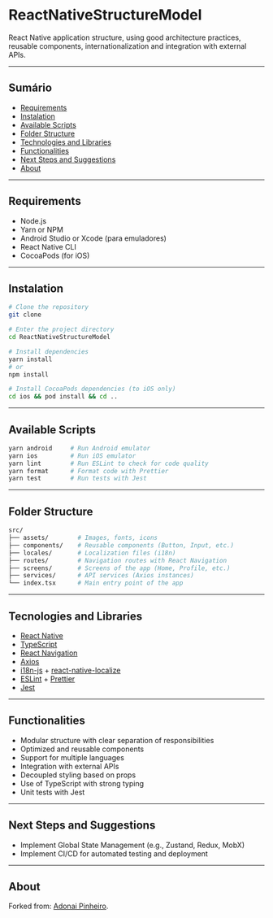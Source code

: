 # ReactNativeStructureModel

React Native application structure, using good architecture practices, reusable components, internationalization and integration with external APIs.

---

## Sumário

- [Requirements](#requirements)
- [Instalation](#instalation)
- [Available Scripts](#available-scripts)
- [Folder Structure](#folder-structure)
- [Technologies and Libraries](#tecnologies-and-libraries)
- [Functionalities](#functionalities)
- [Next Steps and Suggestions](#next-steps-and-suggestions)
- [About](#about)

---

## Requirements

- Node.js
- Yarn or NPM
- Android Studio or Xcode (para emuladores)
- React Native CLI
- CocoaPods (for iOS)

---

## Instalation

```bash
# Clone the repository
git clone

# Enter the project directory
cd ReactNativeStructureModel

# Install dependencies
yarn install
# or
npm install

# Install CocoaPods dependencies (to iOS only)
cd ios && pod install && cd ..
```

---

## Available Scripts

```bash
yarn android     # Run Android emulator
yarn ios         # Run iOS emulator
yarn lint        # Run ESLint to check for code quality
yarn format      # Format code with Prettier
yarn test        # Run tests with Jest
```

---

## Folder Structure

```bash
src/
├── assets/        # Images, fonts, icons
├── components/    # Reusable components (Button, Input, etc.)
├── locales/       # Localization files (i18n)
├── routes/        # Navigation routes with React Navigation
├── screens/       # Screens of the app (Home, Profile, etc.)
├── services/      # API services (Axios instances)
└── index.tsx      # Main entry point of the app
```

---

## Tecnologies and Libraries

- [React Native](https://reactnative.dev/)
- [TypeScript](https://www.typescriptlang.org/)
- [React Navigation](https://reactnavigation.org/)
- [Axios](https://axios-http.com/)
- [i18n-js](https://github.com/fnando/i18n-js) + [react-native-localize](https://github.com/zoontek/react-native-localize)
- [ESLint](https://eslint.org/) + [Prettier](https://prettier.io/)
- [Jest](https://jestjs.io/)

---

## Functionalities

- Modular structure with clear separation of responsibilities
- Optimized and reusable components
- Support for multiple languages
- Integration with external APIs
- Decoupled styling based on props
- Use of TypeScript with strong typing
- Unit tests with Jest

---

## Next Steps and Suggestions

- Implement Global State Management (e.g., Zustand, Redux, MobX)
- Implement CI/CD for automated testing and deployment

---

## About

Forked from: [Adonai Pinheiro](https://github.com/adonaipinheiro).
